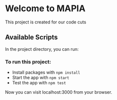 # Welcome to MAPIA

This project is created for our code cuts

## Available Scripts

In the project directory, you can run:

### To run this project:

- Install packages with `npm install`
- Start the app with `npm start`
- Test the app with `npm test`

Now you can visit localhost:3000 from your browser.